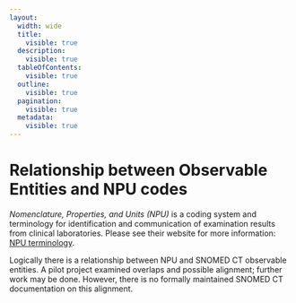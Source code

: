 ```yaml
---
layout:
  width: wide
  title:
    visible: true
  description:
    visible: true
  tableOfContents:
    visible: true
  outline:
    visible: true
  pagination:
    visible: true
  metadata:
    visible: true
---
```


# Relationship between Observable Entities and NPU codes

_Nomenclature, Properties, and Units (NPU)_ is a coding system and terminology for identification and communication of examination results from clinical laboratories. Please see their website for more information: [NPU terminology](https://www.npu-terminology.org/).

  

Logically there is a relationship between NPU and SNOMED CT observable entities. A pilot project examined overlaps and possible alignment; further work may be done. However, there is no formally maintained SNOMED CT documentation on this alignment.
